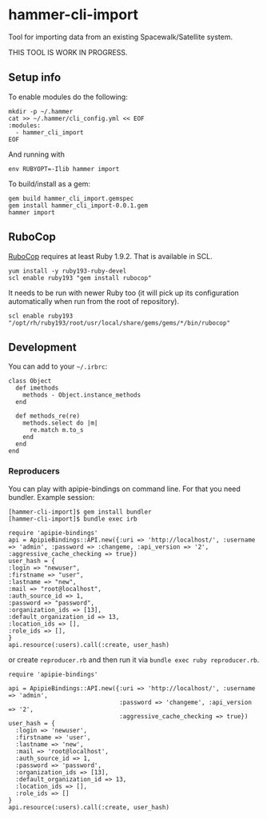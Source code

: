 # hammer-cli-import

Tool for importing data from an existing Spacewalk/Satellite system.

THIS TOOL IS WORK IN PROGRESS.

## Setup info

To enable modules do the following:

~~~~ { .bash }
mkdir -p ~/.hammer
cat >> ~/.hammer/cli_config.yml << EOF
:modules:
  - hammer_cli_import
EOF
~~~~

And running with

~~~ { .bash }
env RUBYOPT=-Ilib hammer import
~~~

To build/install as a gem:

~~~ { .bash }
gem build hammer_cli_import.gemspec
gem install hammer_cli_import-0.0.1.gem
hammer import
~~~

## RuboCop

[RuboCop][rubocop] requires at least Ruby 1.9.2. That is available in SCL.

~~~ { .bash }
yum install -y ruby193-ruby-devel
scl enable ruby193 "gem install rubocop"
~~~

It needs to be run with newer Ruby too (it will pick up its configuration
automatically when run from the root of repository).

~~~ { .bash }
scl enable ruby193 "/opt/rh/ruby193/root/usr/local/share/gems/gems/*/bin/rubocop"
~~~

## Development

You can add to your `~/.irbrc`:

~~~ { .ruby }
class Object
  def imethods
    methods - Object.instance_methods
  end

  def methods_re(re)
    methods.select do |m|
      re.match m.to_s
    end
  end
end
~~~

### Reproducers

You can play with apipie-bindings on command line. For that you need bundler. Example session:

~~~
[hammer-cli-import]$ gem install bundler
[hammer-cli-import]$ bundle exec irb

require 'apipie-bindings'
api = ApipieBindings::API.new({:uri => 'http://localhost/', :username => 'admin', :password => :changeme, :api_version => '2', :aggressive_cache_checking => true})
user_hash = {
:login => "newuser",
:firstname => "user",
:lastname => "new",
:mail => "root@localhost",
:auth_source_id => 1,
:password => "password",
:organization_ids => [13],
:default_organization_id => 13,
:location_ids => [],
:role_ids => [],
}
api.resource(:users).call(:create, user_hash)
~~~

or create `reproducer.rb` and then run it via `bundle exec ruby reproducer.rb`.

~~~ { .ruby }
require 'apipie-bindings'

api = ApipieBindings::API.new({:uri => 'http://localhost/', :username => 'admin',
                               :password => 'changeme', :api_version => '2',
                               :aggressive_cache_checking => true})
user_hash = {
  :login => 'newuser',
  :firstname => 'user',
  :lastname => 'new',
  :mail => 'root@localhost',
  :auth_source_id => 1,
  :password => 'password',
  :organization_ids => [13],
  :default_organization_id => 13,
  :location_ids => [],
  :role_ids => []
}
api.resource(:users).call(:create, user_hash)
~~~

[rubocop]: http://batsov.com/rubocop/ "Ruby code analyzer"
